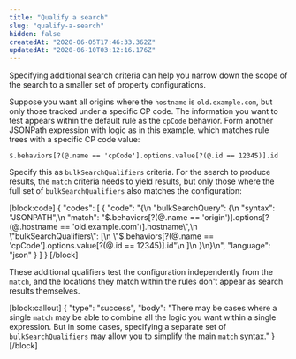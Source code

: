 ```yaml
---
title: "Qualify a search"
slug: "qualify-a-search"
hidden: false
createdAt: "2020-06-05T17:46:33.362Z"
updatedAt: "2020-06-10T03:12:16.176Z"
---
```

Specifying additional search criteria can help you narrow down the scope of the search to a smaller set of property configurations.

Suppose you want all origins where the `hostname` is `old.example.com`, but only those tracked under a specific CP code. The information you want to test appears within the default rule as the `cpCode` behavior.  Form another JSONPath expression with logic as in this example, which matches rule trees with a specific CP code value:

```
$.behaviors[?(@.name == 'cpCode'].options.value[?(@.id == 12345)].id
```

Specify this as `bulkSearchQualifiers` criteria.  For the search to produce results, the `match` criteria needs to yield results, but only those where the full set of `bulkSearchQualifiers` also matches the configuration:

[block:code]
{
  "codes": [
    {
      "code": "{\n    \"bulkSearchQuery\": {\n        \"syntax\": \"JSONPATH\",\n        \"match\": \"$.behaviors[?(@.name == 'origin')].options[?(@.hostname == 'old.example.com')].hostname\",\n        \"bulkSearchQualifiers\": [\n            \"$.behaviors[?(@.name == 'cpCode'].options.value[?(@.id == 12345)].id\"\n        ]\n    }\n}\n",
      "language": "json"
    }
  ]
}
[/block]

These additional qualifiers test the configuration independently from the `match`, and the locations they match within the rules don't appear as search results themselves.

[block:callout]
{
  "type": "success",
  "body": "There may be cases where a single `match` may be able to combine all the logic you want within a single expression.  But in some cases, specifying a separate set of `bulkSearchQualifiers` may allow you to simplify the main `match` syntax."
}
[/block]